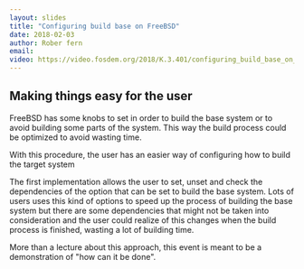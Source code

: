 ```yaml
---
layout: slides
title: "Configuring build base on FreeBSD"
date: 2018-02-03
author: Rober fern
email: 
video: https://video.fosdem.org/2018/K.3.401/configuring_build_base_on_freebsd.mp4
---
```

## Making things easy for the user

FreeBSD has some knobs to set in order to build the base system or to avoid building some parts of the system. This way the build process could be optimized to avoid wasting time.

With this procedure, the user has an easier way of configuring how to build the target system

The first implementation allows the user to set, unset and check the dependencies of the option that can be set to build the base system. Lots of users uses this kind of options to speed up the process of building the base system but there are some dependencies that might not be taken into consideration and the user could realize of this changes when the build process is finished, wasting a lot of building time.

More than a lecture about this approach, this event is meant to be a demonstration of "how can it be done".
